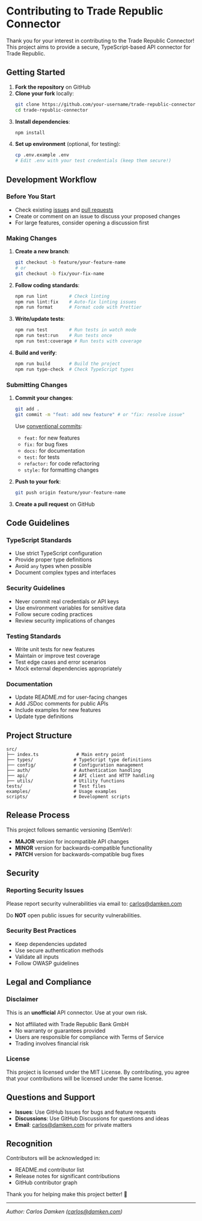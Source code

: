 # Contributing to Trade Republic Connector

Thank you for your interest in contributing to the Trade Republic Connector! This project aims to provide a secure, TypeScript-based API connector for Trade Republic.

## Getting Started

1. **Fork the repository** on GitHub
2. **Clone your fork** locally:
   ```bash
   git clone https://github.com/your-username/trade-republic-connector.git
   cd trade-republic-connector
   ```
3. **Install dependencies**:
   ```bash
   npm install
   ```
4. **Set up environment** (optional, for testing):
   ```bash
   cp .env.example .env
   # Edit .env with your test credentials (keep them secure!)
   ```

## Development Workflow

### Before You Start
- Check existing [issues](https://github.com/carlosdamken/trade-republic-connector/issues) and [pull requests](https://github.com/carlosdamken/trade-republic-connector/pulls)
- Create or comment on an issue to discuss your proposed changes
- For large features, consider opening a discussion first

### Making Changes
1. **Create a new branch**:
   ```bash
   git checkout -b feature/your-feature-name
   # or
   git checkout -b fix/your-fix-name
   ```

2. **Follow coding standards**:
   ```bash
   npm run lint        # Check linting
   npm run lint:fix    # Auto-fix linting issues
   npm run format      # Format code with Prettier
   ```

3. **Write/update tests**:
   ```bash
   npm run test        # Run tests in watch mode
   npm run test:run    # Run tests once
   npm run test:coverage # Run tests with coverage
   ```

4. **Build and verify**:
   ```bash
   npm run build       # Build the project
   npm run type-check  # Check TypeScript types
   ```

### Submitting Changes
1. **Commit your changes**:
   ```bash
   git add .
   git commit -m "feat: add new feature" # or "fix: resolve issue"
   ```
   
   Use [conventional commits](https://www.conventionalcommits.org/):
   - `feat:` for new features
   - `fix:` for bug fixes
   - `docs:` for documentation
   - `test:` for tests
   - `refactor:` for code refactoring
   - `style:` for formatting changes

2. **Push to your fork**:
   ```bash
   git push origin feature/your-feature-name
   ```

3. **Create a pull request** on GitHub

## Code Guidelines

### TypeScript Standards
- Use strict TypeScript configuration
- Provide proper type definitions
- Avoid `any` types when possible
- Document complex types and interfaces

### Security Guidelines
- Never commit real credentials or API keys
- Use environment variables for sensitive data
- Follow secure coding practices
- Review security implications of changes

### Testing Standards
- Write unit tests for new features
- Maintain or improve test coverage
- Test edge cases and error scenarios
- Mock external dependencies appropriately

### Documentation
- Update README.md for user-facing changes
- Add JSDoc comments for public APIs
- Include examples for new features
- Update type definitions

## Project Structure

```
src/
├── index.ts              # Main entry point
├── types/               # TypeScript type definitions
├── config/              # Configuration management
├── auth/                # Authentication handling
├── api/                 # API client and HTTP handling
├── utils/               # Utility functions
tests/                   # Test files
examples/                # Usage examples
scripts/                 # Development scripts
```

## Release Process

This project follows semantic versioning (SemVer):
- **MAJOR** version for incompatible API changes
- **MINOR** version for backwards-compatible functionality
- **PATCH** version for backwards-compatible bug fixes

## Security

### Reporting Security Issues
Please report security vulnerabilities via email to: carlos@damken.com

Do **NOT** open public issues for security vulnerabilities.

### Security Best Practices
- Keep dependencies updated
- Use secure authentication methods
- Validate all inputs
- Follow OWASP guidelines

## Legal and Compliance

### Disclaimer
This is an **unofficial** API connector. Use at your own risk.

- Not affiliated with Trade Republic Bank GmbH
- No warranty or guarantees provided
- Users are responsible for compliance with Terms of Service
- Trading involves financial risk

### License
This project is licensed under the MIT License. By contributing, you agree that your contributions will be licensed under the same license.

## Questions and Support

- **Issues**: Use GitHub Issues for bugs and feature requests
- **Discussions**: Use GitHub Discussions for questions and ideas
- **Email**: carlos@damken.com for private matters

## Recognition

Contributors will be acknowledged in:
- README.md contributor list
- Release notes for significant contributions
- GitHub contributor graph

Thank you for helping make this project better! 🚀

---

*Author: Carlos Damken (carlos@damken.com)*
